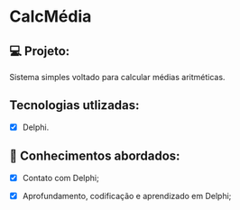 # CalcMédia

## 💻 Projeto:

Sistema simples voltado para calcular médias aritméticas.

## Tecnologias utlizadas:

- [x] Delphi.

## 📔 Conhecimentos abordados:

- [x] Contato com Delphi;
- [x] Aprofundamento, codificação e aprendizado em Delphi;




